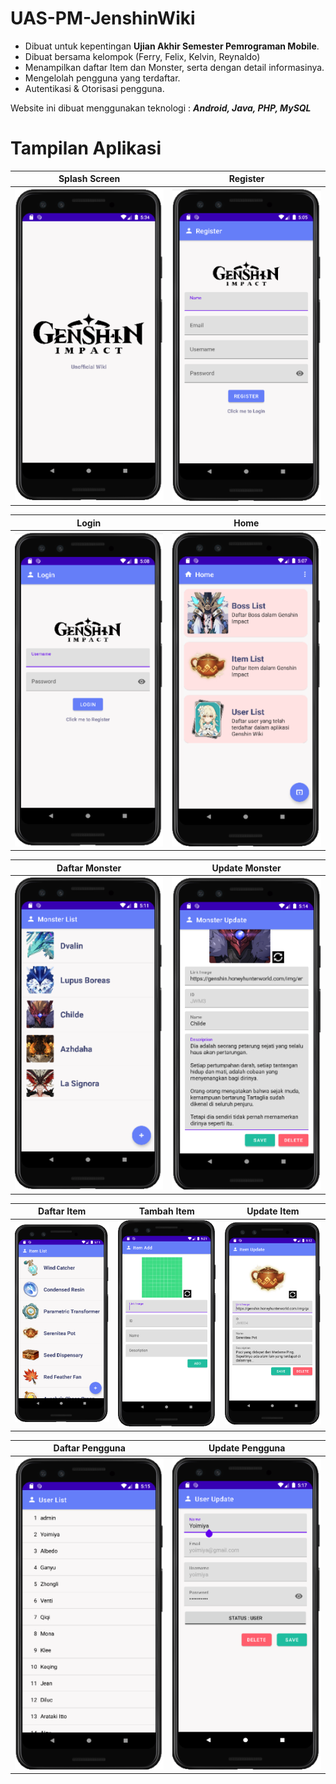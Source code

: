 # UAS-PM-JenshinWiki

- Dibuat untuk kepentingan **Ujian Akhir Semester Pemrograman Mobile**.
- Dibuat bersama kelompok (Ferry, Felix, Kelvin, Reynaldo)
- Menampilkan daftar Item dan Monster, serta dengan detail informasinya.
- Mengelolah pengguna yang terdaftar.
- Autentikasi & Otorisasi pengguna.

Website ini dibuat menggunakan teknologi :
**_Android, Java, PHP, MySQL_**

# Tampilan Aplikasi

|          Splash Screen           |             Register             |
| :------------------------------: | :------------------------------: |
| ![Alt text](images/Picture1.png) | ![Alt text](images/Picture3.png) |

|              Login               |               Home               |
| :------------------------------: | :------------------------------: |
| ![Alt text](images/Picture2.png) | ![Alt text](images/Picture4.png) |

|          Daftar Monster          |          Update Monster          |
| :------------------------------: | :------------------------------: |
| ![Alt text](images/Picture5.png) | ![Alt text](images/Picture7.png) |

|           Daftar Item            |           Tambah Item            |            Update Item            |
| :------------------------------: | :------------------------------: | :-------------------------------: |
| ![Alt text](images/Picture8.png) | ![Alt text](images/Picture9.png) | ![Alt text](images/Picture10.png) |

|          Daftar Pengguna          |          Update Pengguna          |
| :-------------------------------: | :-------------------------------: |
| ![Alt text](images/Picture11.png) | ![Alt text](images/Picture12.png) |
